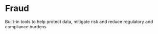 # Fraud

Built-in tools to help protect data, mitigate risk and reduce regulatory and compliance burdens
